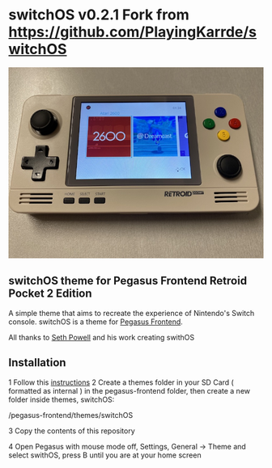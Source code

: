 # switchOS v0.2.1 Fork from https://github.com/PlayingKarrde/switchOS

<img src="https://raw.githubusercontent.com/dragoonDorise/switchOS/master/preview.jpg">

## switchOS theme for Pegasus Frontend Retroid Pocket 2 Edition

A simple theme that aims to recreate the experience of Nintendo's Switch console. switchOS is a theme for [Pegasus Frontend](http://pegasus-frontend.org/).

All thanks to [Seth Powell](https://github.com/PlayingKarrde) and his work creating swithOS 

## Installation
1 Follow this [instructions](https://github.com/dragoonDorise/switchOS)
2 Create a themes folder in your SD Card ( formatted as internal ) in the pegasus-frontend folder, then create a new folder inside themes, switchOS:
  
  /pegasus-frontend/themes/switchOS

3 Copy the contents of this repository

4 Open Pegasus with mouse mode off, Settings, General -> Theme and select swithOS, press B until you are at your home screen